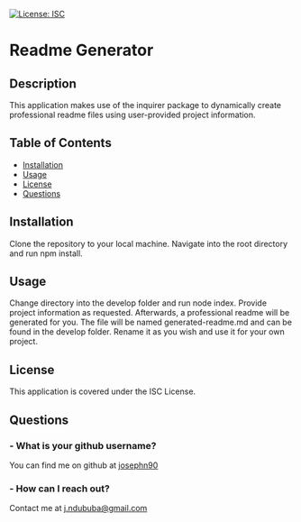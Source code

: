 [![License: ISC](https://img.shields.io/badge/License-ISC-blue.svg)](https://opensource.org/licenses/ISC)
# Readme Generator

## Description 

This application makes use of the inquirer package to dynamically create professional readme files using user-provided project information.

## Table of Contents

* [Installation](#installation)
* [Usage](#usage)
* [License](#license)
* [Questions](#questions)

## Installation

Clone the repository to your local machine. Navigate into the root directory and run npm install.

## Usage

Change directory into the develop folder and run node index. Provide project information as requested. Afterwards, a professional readme will be generated for you. The file will be named generated-readme.md and can be found in the develop folder. Rename it as you wish and use it for your own project.

## License

This application is covered under the ISC License.

## Questions

### - What is your github username?

You can find me on github at [josephn90](https://github.com/josephn90)

### - How can I reach out?

Contact me at <j.ndububa@gmail.com>

